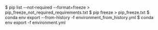 $ pip list --not-required --format=freeze > pip_freeze_not_required_requirements.txt
$ pip freeze > pip_freeze.txt
$ conda env export --from-history -f environment_from_history.yml
$ conda env export -f environment.yml
